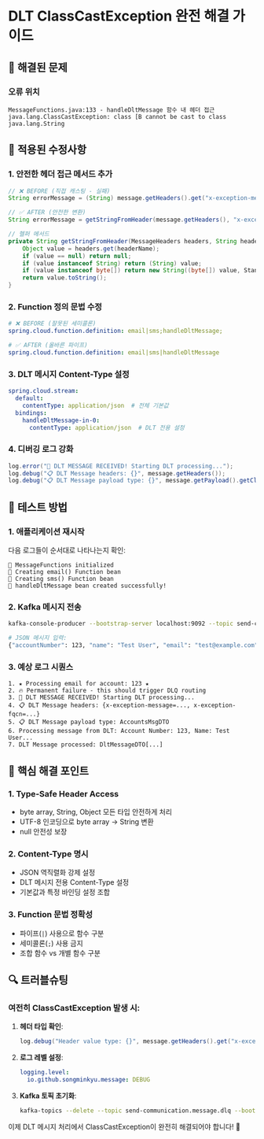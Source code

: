 # DLT ClassCastException 완전 해결 가이드

## 🚨 해결된 문제

### 오류 위치
```
MessageFunctions.java:133 - handleDltMessage 함수 내 헤더 접근
java.lang.ClassCastException: class [B cannot be cast to class java.lang.String
```

## 🔧 적용된 수정사항

### 1. **안전한 헤더 접근 메서드 추가**
```java
// ❌ BEFORE (직접 캐스팅 - 실패)
String errorMessage = (String) message.getHeaders().get("x-exception-message");

// ✅ AFTER (안전한 변환)
String errorMessage = getStringFromHeader(message.getHeaders(), "x-exception-message");

// 헬퍼 메서드
private String getStringFromHeader(MessageHeaders headers, String headerName) {
    Object value = headers.get(headerName);
    if (value == null) return null;
    if (value instanceof String) return (String) value;
    if (value instanceof byte[]) return new String((byte[]) value, StandardCharsets.UTF_8);
    return value.toString();
}
```

### 2. **Function 정의 문법 수정**
```yaml
# ❌ BEFORE (잘못된 세미콜론)
spring.cloud.function.definition: email|sms;handleDltMessage;

# ✅ AFTER (올바른 파이프)
spring.cloud.function.definition: email|sms|handleDltMessage
```

### 3. **DLT 메시지 Content-Type 설정**
```yaml
spring.cloud.stream:
  default:
    contentType: application/json  # 전체 기본값
  bindings:
    handleDltMessage-in-0:
      contentType: application/json  # DLT 전용 설정
```

### 4. **디버깅 로그 강화**
```java
log.error("🚨 DLT MESSAGE RECEIVED! Starting DLT processing...");
log.debug("📋 DLT Message headers: {}", message.getHeaders());
log.debug("📋 DLT Message payload type: {}", message.getPayload().getClass().getSimpleName());
```

## 🧪 테스트 방법

### 1. **애플리케이션 재시작**
다음 로그들이 순서대로 나타나는지 확인:
```
🚀 MessageFunctions initialized
🔧 Creating email() Function bean
🔧 Creating sms() Function bean
🔧 handleDltMessage bean created successfully!
```

### 2. **Kafka 메시지 전송**
```bash
kafka-console-producer --bootstrap-server localhost:9092 --topic send-communication

# JSON 메시지 입력:
{"accountNumber": 123, "name": "Test User", "email": "test@example.com", "mobileNumber": "010-1234-5678"}
```

### 3. **예상 로그 시퀀스**
```
1. ★ Processing email for account: 123 ★
2. 🔥 Permanent failure - this should trigger DLQ routing
3. 🚨 DLT MESSAGE RECEIVED! Starting DLT processing...
4. 📋 DLT Message headers: {x-exception-message=..., x-exception-fqcn=...}
5. 📋 DLT Message payload type: AccountsMsgDTO
6. Processing message from DLT: Account Number: 123, Name: Test User...
7. DLT Message processed: DltMessageDTO[...]
```

## 🎯 핵심 해결 포인트

### 1. **Type-Safe Header Access**
- byte array, String, Object 모든 타입 안전하게 처리
- UTF-8 인코딩으로 byte array → String 변환
- null 안전성 보장

### 2. **Content-Type 명시**
- JSON 역직렬화 강제 설정
- DLT 메시지 전용 Content-Type 설정
- 기본값과 특정 바인딩 설정 조합

### 3. **Function 문법 정확성**
- 파이프(`|`) 사용으로 함수 구분
- 세미콜론(`;`) 사용 금지
- 조합 함수 vs 개별 함수 구분

## 🔍 트러블슈팅

### 여전히 ClassCastException 발생 시:

1. **헤더 타입 확인**:
   ```java
   log.debug("Header value type: {}", message.getHeaders().get("x-exception-message").getClass());
   ```

2. **로그 레벨 설정**:
   ```yaml
   logging.level:
     io.github.songminkyu.message: DEBUG
   ```

3. **Kafka 토픽 초기화**:
   ```bash
   kafka-topics --delete --topic send-communication.message.dlq --bootstrap-server localhost:9092
   ```

이제 DLT 메시지 처리에서 ClassCastException이 완전히 해결되어야 합니다! 🎉